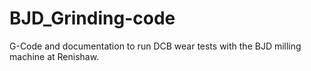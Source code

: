 # BJD_Grinding-code
 G-Code and documentation to run DCB wear tests with the BJD milling machine at Renishaw.
